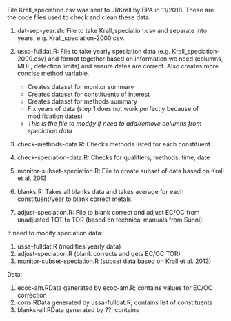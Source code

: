 File Krall_speciation.csv was sent to JRKrall by EPA in 11/2018.  These are the code files used to check and clean these data.

1. dat-sep-year.sh: File to take Krall_speciation.csv and separate into years, e.g. Krall_speciation-2000.csv.  
2. ussa-fulldat.R: File to take yearly speciation data (e.g. Krall_speciation-2000.csv) and format together based on information we need (columns, MDL, detection limits) and ensure dates are correct.  Also creates more concise method variable.
    * Creates dataset for monitor summary
    * Creates dataset for constituents of interest
    * Creates dataset for methods summary
    * Fix years of data (step 1 does not work perfectly because of modification dates)
    * *This is the file to modify if need to add/remove columns from speciation data*
3. check-methods-data.R: Checks methods listed for each constituent.
4. check-speciation-data.R: Checks for qualifiers, methods, time, date

7. monitor-subset-speciation.R: File to create subset of data based on Krall et al. 2013 
5. blanks.R: Takes all blanks data and takes average for each constituent/year to blank correct metals.
6. adjust-speciation.R: File to blank correct and adjust EC/OC from unadjusted TOT to TOR (based on technical manuals from Sunni). 


If need to modify speciation data:
1. ussa-fulldat.R (modifies yearly data)
2. adjust-speciation.R (blank corrects and gets EC/OC TOR)
3. monitor-subset-speciation.R (subset data based on Krall et al. 2013)


Data:
1. ecoc-am.RData generated by ecoc-am.R; contains values for EC/OC correction
2. cons.RData generated by ussa-fulldat.R; contains list of constituents
3. blanks-all.RData generated by ??; contains
